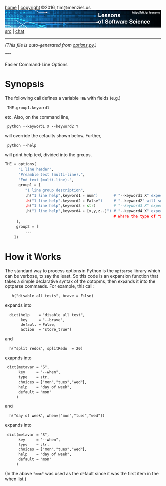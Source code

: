 [home](http://bit.ly/lessons) |
[copyright](https://github.com/lessen/src/blob/master/LICENSE.md) &copy;2016, tim&commat;menzies.us
<br>
[<img width=900 src="https://github.com/lessen/src/blob/master/img/banner.png?raw=true">](http://bit.ly/lessons)<br>
[src](https://github.com/lessen/src) |
[chat](https://lessons.slack.com/)

______

_(This file is auto-generated from [options.py](options.py).)_  

"""

Easier Command-Line Options

# Synopsis

The following call defines a variable `THE` with fields (e.g.) 

     THE.group1.keyword1

etc. Also, on the command line, 

     python --keyword1 X --keyword2 Y
     
will override the defaults shown below. Further, 

     python --help
     
will print help text, divided into the groups.

```python
THE = options( 
      "1 line header",
      "Preamble text (multi-line).",
      "End text (multi-line).",
      group1 = [
         "1 line group description",
         ,h("1 line help",keyword1 = num")       # "--keyword1 X" expects any float
         ,h("1 line help",keyword2 = False")     # "--keyword2" will set keyword=True
         ,h("1 line help",keyword3 = str)        # "--keyword3 X" expects any string
         ,h("1 line help",keyword4 = [x,y,z..]") # "--keyword4 X" expects one of x,y,z...
                                                 # where the type of "X" is set from "x"
     ],
     group2 = [
         ...
    ])
```

# How it Works

The standard way to process options in Python is the `optparse`
library which can be verbose, to say the least.
So this code
is an expansion function that takes
a simple declarative syntax of the optopms, then
expands it into the optparse
commands. For example, this call:

       h("disable all tests", brave = False)

expands into

      dict(help    = "disable all test",
           key     = "--brave",
           default = False,
           action  = "store_true")

and

      h("split redos", splitRedo  = 20)

exapnds into

     dict(metavar = "S",
          key     = "--when",
          type    = str,
          choices = ["mon","tues","wed"],
          help    = "day of week",
          default = "mon"
         )

and 

      h("day of week", when=["mon","tues","wed"])

expands into

     dict(metavar = "S",
          key     = "--when",
          type    = str,
          choices = ["mon","tues","wed"],
          help    = "day of week",
          default = "mon"
         )

(In the above `"mon"` was used as the default since it was
the first item in the when list.)

